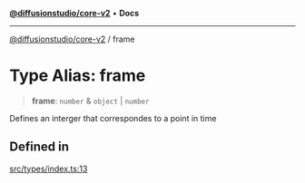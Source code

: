 [**@diffusionstudio/core-v2**](../README.md) • **Docs**

***

[@diffusionstudio/core-v2](../globals.md) / frame

# Type Alias: frame

> **frame**: `number` & `object` \| `number`

Defines an interger that correspondes
to a point in time

## Defined in

[src/types/index.ts:13](https://github.com/diffusionstudio/core-v2/blob/ce69ef92917fd6c7f2f6e872cf6c87954dee9b56/src/types/index.ts#L13)
